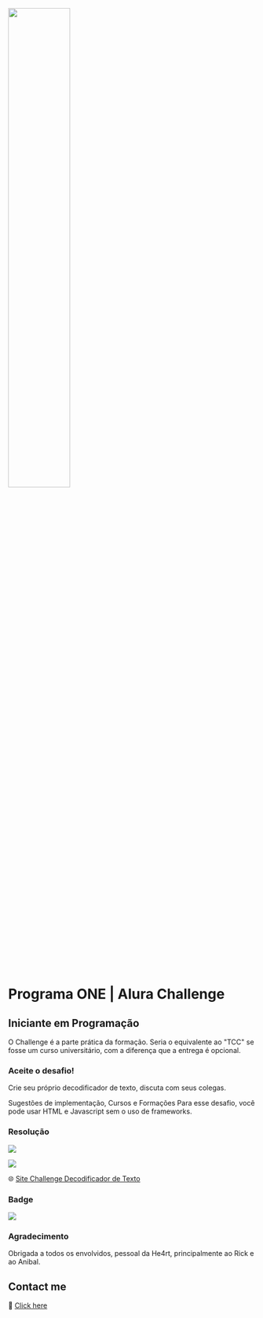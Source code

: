 <img width="50%" src="https://d335luupugsy2.cloudfront.net/cms/files/10224/1662417840/$u07pzwncrr" >

# Programa ONE | Alura Challenge 
## Iniciante em Programação

O Challenge é a parte prática da formação. Seria o equivalente ao "TCC" se fosse um curso universitário, com a diferença que a entrega é opcional.
### Aceite o desafio!
Crie seu próprio decodificador de texto, discuta com seus colegas.

Sugestões de implementação, Cursos e Formações
Para esse desafio, você pode usar HTML e Javascript sem o uso de frameworks.


### Resolução

![](https://cdn.discordapp.com/attachments/1045720339772088342/1066554056740442172/image.png)

![](https://media.giphy.com/media/jlVytxGomEGCUGktK5/giphy.gif)

🌐 [Site Challenge Decodificador de Texto](https://suamirocha.github.io/primeiro-challenge-programaOne/)

### Badge
![](https://d335luupugsy2.cloudfront.net/cms%2Ffiles%2F10224%2F1671211139Prancheta_3.png?utm_campaign=alura_latam_-_challenge_email_projeto_1_br&utm_medium=email&utm_source=RD+Station)
### Agradecimento

Obrigada a todos os envolvidos, pessoal da He4rt, principalmente ao Rick e ao Anibal.

## Contact me
💜 [Click here](https://suamirochadev.super.site/)

